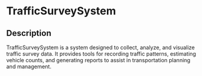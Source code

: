 # TrafficSurveySystem
## Description

TrafficSurveySystem is a system designed to collect, 
analyze, and visualize traffic survey data. 
It provides tools for recording traffic patterns, estimating vehicle counts,
and generating reports to assist in transportation planning and management.
